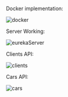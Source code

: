 Docker implementation:

![docker](https://github.com/ThePhenixx/Contol_ACE/assets/121319218/e3174902-9e9f-4286-9962-9d2b3ba7d9e3)

Server Working:

![eurekaServer](https://github.com/ThePhenixx/Contol_ACE/assets/121319218/d9e48ddb-662c-46b7-97bb-06628454dd27)

Clients API:

![clients](https://github.com/ThePhenixx/Contol_ACE/assets/121319218/df719b25-af2f-4a19-88ef-8528e9ee40be)


Cars API:

![cars](https://github.com/ThePhenixx/Contol_ACE/assets/121319218/4c792628-2ffd-48f2-87d1-4c3b610333ad)

